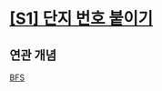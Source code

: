 # [[S1] 단지 번호 붙이기](https://www.acmicpc.net/problem/2667)

## 연관 개념

[BFS](https://github.com/amazingchawon/TIL/blob/master/Algorithm/BFS.md)

